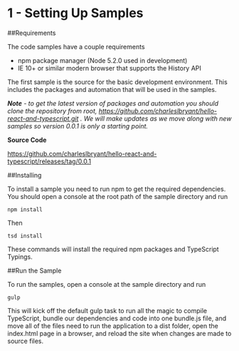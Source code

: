 # 1 - Setting Up Samples

##Requirements

The code samples have a couple requirements

- npm package manager (Node 5.2.0 used in development)
- IE 10+ or similar modern browser that supports the History API

The first sample is the source for the basic development environment. This includes the packages and automation that will be used in the samples. 

***Note** - to get the latest version of packages and automation you should clone the repository from root, https://github.com/charleslbryant/hello-react-and-typescript.git . We will make updates as we move along with new samples so version 0.0.1 is only a starting point.*

**Source Code** 

https://github.com/charleslbryant/hello-react-and-typescript/releases/tag/0.0.1


##Installing

To install a sample you need to run npm to get the required dependencies. You should open a console at the root path of the sample directory and run

`npm install`

Then

`tsd install`

These commands will install the required npm packages and TypeScript Typings.

##Run the Sample

To run the samples, open a console at the sample directory and run

`gulp`

This will kick off the default gulp task to run all the magic to compile TypeScript, bundle our dependencies and code into one bundle.js file, and move all of the files need to run the application to a dist folder, open the index.html page in a browser, and reload the site when changes are made to source files.

